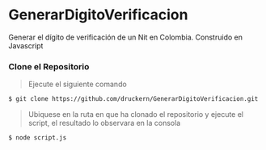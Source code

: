 # GenerarDigitoVerificacion
Generar el dígito de verificación de un Nit en Colombia. Construido en Javascript

### Clone el Repositorio

> Ejecute el siguiente comando

```sh
$ git clone https://github.com/druckern/GenerarDigitoVerificacion.git

```

> Ubiquese en la ruta en que ha clonado el repositorio y ejecute el script, el resultado lo observara en la consola

```sh
$ node script.js

```
